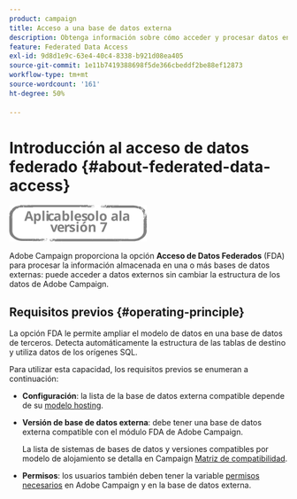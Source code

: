 ```yaml
---
product: campaign
title: Acceso a una base de datos externa
description: Obtenga información sobre cómo acceder y procesar datos en una base de datos externa
feature: Federated Data Access
exl-id: 9d8d1e9c-63e4-40c4-8338-b921d08ea405
source-git-commit: 1e11b7419388698f5de366cbeddf2be88ef12873
workflow-type: tm+mt
source-wordcount: '161'
ht-degree: 50%

---
```


# Introducción al acceso de datos federado {#about-federated-data-access}

![](../../assets/v7-only.svg)

Adobe Campaign proporciona la opción **Acceso de Datos Federados** (FDA) para procesar la información almacenada en una o más bases de datos externas: puede acceder a datos externos sin cambiar la estructura de los datos de Adobe Campaign.

## Requisitos previos {#operating-principle}

La opción FDA le permite ampliar el modelo de datos en una base de datos de terceros. Detecta automáticamente la estructura de las tablas de destino y utiliza datos de los orígenes SQL.

Para utilizar esta capacidad, los requisitos previos se enumeran a continuación:

* **Configuración**: la lista de la base de datos externa compatible depende de su [modelo hosting](../../installation/using/hosting-models.md).
* **Versión de base de datos externa**: debe tener una base de datos externa compatible con el módulo FDA de Adobe Campaign.

   La lista de sistemas de bases de datos y versiones compatibles por modelo de alojamiento se detalla en Campaign [Matriz de compatibilidad](../../rn/using/compatibility-matrix.md#FederatedDataAccessFDA).

* **Permisos**: los usuarios también deben tener la variable [permisos necesarios](../../installation/using/remote-database-access-rights.md) en Adobe Campaign y en la base de datos externa.

